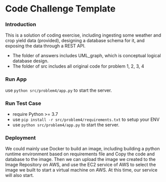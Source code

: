 # Code Challenge Template

### Introduction
This is a solution of coding exercise, including ingesting some weather and crop yield data (provided), designing a database schema for it, and exposing the data through a REST API.

+ The folder of answers includes UML_graph, which is conceptual logical database design.
+ The folder of src includes all original code for problem 1, 2, 3, 4

### Run App
use `python src/problem4/app.py` to start the server.

### Run Test Case
- require Python >= 3.7
- use `pip install -r src/problem4/requirements.txt` to setup your ENV
- use `python src/problem4/app.py` to start the server.

### Deployment
We could mainly use Docker to build an image, including building a python runtime environment based on requirements file and Copy the code and database to the image. Then we can upload the image we created to the Image Repository on AWS, and use the EC2 service of AWS to select the image we built to start a virtual machine on AWS. At this time, our service will also start. 